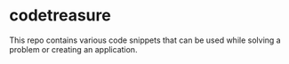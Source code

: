 # codetreasure
This repo contains various code snippets that can be used while solving a problem or creating an application.
